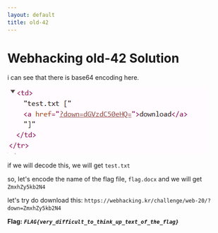 ```yaml
---
layout: default
title: old-42
---
```


# Webhacking old-42 Solution

i can see that there is base64 encoding here.

![alt text](./images/old-42.png)


if we will decode this, we will get `test.txt`

so, let's encode the name of the flag file, `flag.docx`
and we will get `ZmxhZy5kb2N4`

let's try do download this:
`https://webhacking.kr/challenge/web-20/?down=ZmxhZy5kb2N4`


**Flag:** ***`FLAG{very_difficult_to_think_up_text_of_the_flag}`*** 

